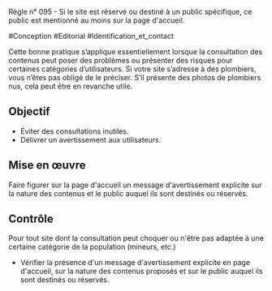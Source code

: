 
Règle n° 095  - Si le site est réservé ou destiné à un public spécifique, ce public est mentionné au moins sur la page d'accueil.

#Conception #Editorial #Identification_et_contact

Cette bonne pratique s’applique essentiellement lorsque la consultation des contenus peut poser des problèmes ou présenter des risques pour certaines catégories d’utilisateurs. Si votre site s’adresse à des plombiers, vous n’êtes pas obligé de le préciser. S’il présente des photos de plombiers nus, cela peut être en revanche utile.

Objectif
--------

*   Éviter des consultations inutiles.
*   Délivrer un avertissement aux utilisateurs.

Mise en œuvre
-------------

Faire figurer sur la page d'accueil un message d'avertissement explicite sur la nature des contenus et le public auquel ils sont destinés ou réservés.

Contrôle
--------

Pour tout site dont la consultation peut choquer ou n'être pas adaptée à une certaine catégorie de la population (mineurs, etc.)

*   Vérifier la présence d'un message d'avertissement explicite en page d'accueil, sur la nature des contenus proposés et sur le public auquel ils sont destinés ou réservés.
